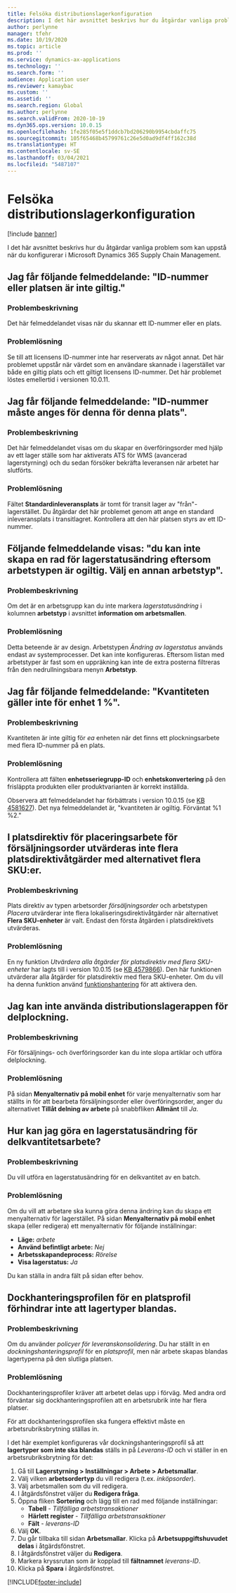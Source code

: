 ```yaml
---
title: Felsöka distributionslagerkonfiguration
description: I det här avsnittet beskrivs hur du åtgärdar vanliga problem som kan uppstå när du konfigurerar i Microsoft Dynamics 365 Supply Chain Management.
author: perlynne
manager: tfehr
ms.date: 10/19/2020
ms.topic: article
ms.prod: ''
ms.service: dynamics-ax-applications
ms.technology: ''
ms.search.form: ''
audience: Application user
ms.reviewer: kamaybac
ms.custom: ''
ms.assetid: ''
ms.search.region: Global
ms.author: perlynne
ms.search.validFrom: 2020-10-19
ms.dyn365.ops.version: 10.0.15
ms.openlocfilehash: 1fe285f05e5f1ddcb7bd206290b9954cbdaffc75
ms.sourcegitcommit: 105f65468b45799761c26e5d0ad9df4ff162c38d
ms.translationtype: HT
ms.contentlocale: sv-SE
ms.lasthandoff: 03/04/2021
ms.locfileid: "5487107"
---
```

# <a name="troubleshoot-warehouse-configuration"></a>Felsöka distributionslagerkonfiguration

[!include [banner](../includes/banner.md)]

I det här avsnittet beskrivs hur du åtgärdar vanliga problem som kan uppstå när du konfigurerar i Microsoft Dynamics 365 Supply Chain Management.

## <a name="i-receive-the-following-error-message-the-license-plate-or-location-is-not-valid"></a>Jag får följande felmeddelande: "ID-nummer eller platsen är inte giltig."

### <a name="issue-description"></a>Problembeskrivning

Det här felmeddelandet visas när du skannar ett ID-nummer eller en plats.

### <a name="issue-resolution"></a>Problemlösning

Se till att licensens ID-nummer inte har reserverats av något annat. Det här problemet uppstår när värdet som en användare skannade i lagerstället var både en giltig plats och ett giltigt licensens ID-nummer. Det här problemet löstes emellertid i versionen 10.0.11.

## <a name="i-receive-the-following-error-message-license-plate-must-be-specified-for-this-location"></a>Jag får följande felmeddelande: "ID-nummer måste anges för denna för denna plats".

### <a name="issue-description"></a>Problembeskrivning

Det här felmeddelandet visas om du skapar en överföringsorder med hjälp av ett lager ställe som har aktiverats ATS för WMS (avancerad lagerstyrning) och du sedan försöker bekräfta leveransen när arbetet har slutförts.

### <a name="issue-resolution"></a>Problemlösning

Fältet **Standardinleveransplats** är tomt för transit lager av "från"-lagerstället. Du åtgärdar det här problemet genom att ange en standard inleveransplats i transitlagret. Kontrollera att den här platsen styrs av ett ID-nummer.

## <a name="i-receive-the-following-error-message-you-cant-create-a-work-template-line-for-inventory-status-change-because-the-work-type-is-not-valid-select-a-different-work-type"></a>Följande felmeddelande visas: "du kan inte skapa en rad för lagerstatusändring eftersom arbetstypen är ogiltig. Välj en annan arbetstyp".

### <a name="issue-description"></a>Problembeskrivning

Om det är en arbetsgrupp kan du inte markera *lagerstatusändring* i kolumnen **arbetstyp** i avsnittet **information om arbetsmallen**.

### <a name="issue-resolution"></a>Problemlösning

Detta beteende är av design. Arbetstypen *Ändring av lagerstatus* används endast av systemprocesser. Det kan inte konfigureras. Eftersom listan med arbetstyper är fast som en uppräkning kan inte de extra posterna filtreras från den nedrullningsbara menyn **Arbetstyp**.

## <a name="i-receive-the-following-error-message-the-quantity-is-not-valid-for-unit-1"></a>Jag får följande felmeddelande: "Kvantiteten gäller inte för enhet 1 %".

### <a name="issue-description"></a>Problembeskrivning

Kvantiteten är inte giltig för *ea* enheten när det finns ett plockningsarbete med flera ID-nummer på en plats.

### <a name="issue-resolution"></a>Problemlösning

Kontrollera att fälten **enhetsseriegrupp-ID** och **enhetskonvertering** på den frisläppta produkten eller produktvarianten är korrekt inställda.

Observera att felmeddelandet har förbättrats i version 10.0.15 (se [KB 4581627](https://fix.lcs.dynamics.com/Issue/Details/?bugId=486531)). Det nya felmeddelandet är, "kvantiteten är ogiltig. Förväntat %1 %2."

## <a name="in-location-directives-for-sales-order-put-work-the-multiple-sku-option-doesnt-evaluate-multiple-location-directive-actions"></a>I platsdirektiv för placeringsarbete för försäljningsorder utvärderas inte flera platsdirektivåtgärder med alternativet flera SKU:er.

### <a name="issue-description"></a>Problembeskrivning

Plats direktiv av typen arbetsorder *försäljningsorder* och arbetstypen *Placera* utvärderar inte flera lokaliseringsdirektivåtgärder när alternativet **Flera SKU-enheter** är valt. Endast den första åtgärden i platsdirektivets utvärderas.

### <a name="issue-resolution"></a>Problemlösning

En ny funktion *Utvärdera alla åtgärder för platsdirektiv med flera SKU-enheter* har lagts till i version 10.0.15 (se [KB 4579866](https://fix.lcs.dynamics.com/Issue/Details?kb=4579866&bugId=475946&dbType=3&qc=1bc41a56de7a3ee419fa76397a6bf282fce5be9b93e427c08a6d916d1dfa3091)). Den här funktionen utvärderar alla åtgärder för platsdirektiv med flera SKU-enheter. Om du vill ha denna funktion använd [funktionshantering](../../fin-ops-core/fin-ops/get-started/feature-management/feature-management-overview.md) för att aktivera den.

## <a name="i-cant-use-the-warehouse-app-to-do-partial-picking"></a>Jag kan inte använda distributionslagerappen för delplockning.

### <a name="issue-description"></a>Problembeskrivning

För försäljnings- och överföringsorder kan du inte slopa artiklar och utföra delplockning.

### <a name="issue-resolution"></a>Problemlösning

På sidan **Menyalternativ på mobil enhet** för varje menyalternativ som har ställts in för att bearbeta försäljningsorder eller överföringsorder, anger du alternativet **Tillåt delning av arbete** på snabbfliken **Allmänt** till *Ja*.

## <a name="how-can-i-do-an-inventory-status-change-for-partial-quantity-work"></a>Hur kan jag göra en lagerstatusändring för delkvantitetsarbete?

### <a name="issue-description"></a>Problembeskrivning

Du vill utföra en lagerstatusändring för en delkvantitet av en batch.

### <a name="issue-resolution"></a>Problemlösning

Om du vill att arbetare ska kunna göra denna ändring kan du skapa ett menyalternativ för lagerstället. På sidan **Menyalternativ på mobil enhet** skapa (eller redigera) ett menyalternativ för följande inställningar:

- **Läge:** *arbete*
- **Använd befintligt arbete:** *Nej*
- **Arbetsskapandeprocess:** *Rörelse*
- **Visa lagerstatus:** *Ja*

Du kan ställa in andra fält på sidan efter behov.

## <a name="the-dock-management-profile-of-a-location-profile-is-not-preventing-inventory-types-from-being-mixed"></a>Dockhanteringsprofilen för en platsprofil förhindrar inte att lagertyper blandas.

### <a name="issue-description"></a>Problembeskrivning

Om du använder *policyer för leveranskonsolidering*. Du har ställt in en *dockningshanteringsprofil* för en *platsprofil*, men när arbete skapas blandas lagertyperna på den slutliga platsen.

### <a name="issue-resolution"></a>Problemlösning

Dockhanteringsprofiler kräver att arbetet delas upp i förväg. Med andra ord förväntar sig dockhanteringsprofilen att en arbetsrubrik inte har flera platser.

För att dockhanteringsprofilen ska fungera effektivt måste en arbetsrubriksbrytning ställas in.

I det här exemplet konfigureras vår dockningshanteringsprofil så att **lagertyper som inte ska blandas** ställs in på *Leverans-ID* och vi ställer in en arbetsrubriksbrytning för det:

1. Gå till **Lagerstyrning \> Inställningar \> Arbete \> Arbetsmallar**.
1. Välj vilken **arbetsordertyp** du vill redigera (t.ex. *inköpsorder*).
1. Välj arbetsmallen som du vill redigera.
1. I åtgärdsfönstret väljer du **Redigera fråga**.
1. Öppna fliken **Sortering** och lägg till en rad med följande inställningar:
    - **Tabell** - *Tillfälliga arbetstransaktioner*
    - **Härlett register** - *Tillfälliga arbetstransaktioner*
    - **Fält** - *leverans-ID*
1. Välj **OK**.
1. Du går tillbaka till sidan **Arbetsmallar**. Klicka på **Arbetsuppgiftshuvudet delas** i åtgärdsfönstret.
1. I åtgärdsfönstret väljer du **Redigera**.
1. Markera kryssrutan som är kopplad till **fältnamnet** *leverans-ID*.
1. Klicka på **Spara** i åtgärdsfönstret.

[!INCLUDE[footer-include](../../includes/footer-banner.md)]

